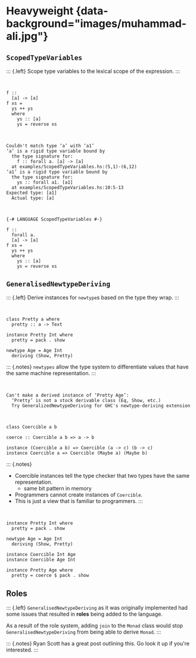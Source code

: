 # Heavyweight {data-background="images/muhammad-ali.jpg"}

## `ScopedTypeVariables`

::: {.left}
Scope type variables to the lexical scope of the expression.
:::

##

<pre class="haskell"><code data-trim data-noescape>
f ::
  [a] -> [a]
<span class="fragment fade-out fade-semi-out" data-fragment-index="1">f xs =
  ys ++ ys
  where</span>
    ys :: [a]
    <span class="fragment fade-out fade-semi-out" data-fragment-index="1">ys = reverse xs</span>
</code></pre>

##

<pre><code class="nohighlight" data-trim data-noescape>
<span class="fragment fade-in-then-semi-out" data-fragment-index="1">Couldn't match type ‘a’ with ‘a1’
‘a’ is a rigid type variable bound by
  the type signature for:</span>
    <span class="fragment" data-fragment-index="1">f :: forall a. [a] -> [a]</span>
  <span class="fragment fade-in-then-semi-out" data-fragment-index="1">at examples/ScopedTypeVariables.hs:(5,1)-(6,12)
‘a1’ is a rigid type variable bound by
  the type signature for:</span>
    <span class="fragment" data-fragment-index="1">ys :: forall a1. [a1]</span>
  <span class="fragment fade-in-then-semi-out" data-fragment-index="1">at examples/ScopedTypeVariables.hs:10:5-13
Expected type: [a1]
  Actual type: [a]</span><span class="fragment" data-fragment-index="2"></span>
</code></pre>

##

<pre class="haskell"><code data-trim data-noescape>
<span class="fragment">{-# LANGUAGE ScopedTypeVariables #-}</span>

f ::
  <span class="fragment">forall a.</span>
  [a] -> [a]
f xs =
  ys ++ ys
  where
    ys :: [a]
    ys = reverse xs
</code></pre>

## `GeneralisedNewtypeDeriving`

::: {.left}
Derive instances for `newtype`s based on the type they wrap.
:::

##

<pre><code class="haskell" data-trim data-noescape>
class Pretty a where
  pretty :: a -> Text

<span class="fragment">instance Pretty Int where
  pretty = pack . show</span>

<span class="fragment">newtype Age = Age Int
  deriving (Show, Pretty)</span>
</code></pre>

::: {.notes}
`newtypes` allow the type system to differentiate values that have the same machine representation.
:::

##

<pre><code class="nohighlight" data-trim data-noescape>
Can't make a derived instance of ‘Pretty Age’:
  ‘Pretty’ is not a stock derivable class (Eq, Show, etc.)
  Try GeneralizedNewtypeDeriving for GHC's newtype-deriving extension
</code></pre>

##

<pre><code class="haskell" data-trim data-noescape>
class Coercible a b

<span class="fragment">coerce :: Coercible a b => a -> b</span>

<span class="fragment">instance (Coercible a b) => Coercible (a -> c) (b -> c)
instance Coercible a => Coercible (Maybe a) (Maybe b)</span>
</code></pre>

::: {.notes}
- Coercible instances tell the type checker that two types have the same representation.
   + same bit pattern in memory
- Programmers cannot create instances of `Coercible`.
- This is just a view that is familiar to programmers.
:::

##

<pre><code class="haskell" data-trim data-noescape>
instance Pretty Int where
  pretty = pack . show

newtype Age = Age Int
  deriving (Show, Pretty)
  
<span class="fragment">instance Coercible Int Age
instance Coercible Age Int</span>

<span class="fragment">instance Pretty Age where
  pretty = coerce $ pack . show
</code></pre>

## Roles

::: {.left}
<span class="fragment">`GeneralisedNewtypeDeriving` as it was originally implemented had some issues that resulted in **roles** being added to the language.</span>

<span class="fragment">As a result of the role system, adding `join` to the `Monad` class would stop `GeneralisedNewtypeDeriving` from being able to derive `Monad`.
:::

::: {.notes}
Ryan Scott has a great post outlining this. Go look it up if you're interested.
:::

<!-- ## -->

<!-- :::{.left} -->
<!-- Roles determine which notion of equality is used to check if types are equal. -->

<!-- <span class="fragment">Parameters to type level functions are given roles depending on how they are used</span> -->

<!-- - nominal --- `a ~ b` -->
<!-- - representational --- `Coercible a b` -->
<!-- - phantom -->
<!-- ::: -->

<!-- ::: {.notes} -->
<!--  - Before roles, newtypes could cause seg faults in some special circumstances. -->
<!--     + Mixing nominal and representational equality to convince GHC that two types had representational equality when they didn't. -->
<!--  - Example before, we talked about the type system differentiating between things with the same representation. -->
<!--  - Hinting at different notions of equality. -->
<!-- ::: -->

<!-- ::: {.notes} -->
<!-- By "type level functions" I mean things that act like functions: data types, classes, synonyms, type families etc. -->
<!-- ::: -->

<!-- ## Nominal equality -->

<!-- ::: {.left} -->
<!-- Two types are nominally equal if they are the same type. -->

<!-- <span class="fragment">The `~` type operator denotes nominal equality.</span> -->
<!-- ::: -->

<!-- <pre><code class="haskell" data-trim data-noescape> -->
<!-- <span class="fragment">Int ~ Int</span> -->
<!-- <span class="fragment">Maybe Text ~ Maybe Text</span> -->
<!-- <span class="fragment">forall a. [a] ~ [a]</span> -->
<!-- </code></pre> -->

<!-- ::: {.notes} -->
<!-- - Mostly what we think of when we think about equality of types in Haskell. -->
<!-- - Used by `~` constraint. -->
<!-- ::: -->

<!-- ## -->

<!-- :::{.left} -->
<!-- A parameter is given the nominal role if its name is relevant to determining a type's representation. -->
<!-- ::: -->

<!-- <pre><code class="haskell" data-trim data-noescape> -->
<!-- <span class="fragment">newtype Age = Age Int</span> -->

<!-- <span class="fragment">type family Fam a where -->
<!--   Fam Int = Bool -->
<!--   Fam Age = String</span> -->

<!-- <span class="fragment">data Foo a where -->
<!--   Bar :: Foo Int -->
<!--   Baz :: Foo Age</span> -->
<!-- </code></pre> -->

<!-- ## Representational equality -->

<!-- ::: {.left} -->
<!-- Two types that have the same machine representation are equal. -->

<!-- <span class="fragment">`Coercible` constraint in GHC denotes representational equality.</span> -->
<!-- ::: -->

<!-- <pre><code class="haskell" data-trim data-noescape> -->
<!-- <span class="fragment">newtype Age = Age Int</span> -->

<!-- <span class="fragment">Coercible Age Int -->
<!-- Coercible Int Age</span> -->
<!-- </code></pre> -->

<!-- ## -->

<!-- A parameter is given the representational role if only its representation is relevant to determining a type's representation. -->

<!-- <pre class="fragment"><code class="haskell" data-trim data-noescape> -->
<!-- data Maybe a = -->
<!--   Just a -->
<!--   | Nothing -->
  
<!-- <span class="fragment">(->) a b</span> -->
<!-- </code></pre> -->

<!-- ## Phantom equality -->

<!-- ::: {.left} -->
<!-- Phantom types have no bearing on a type's representation, so any two types are phantom equal. -->
<!-- ::: -->

<!-- <pre class="fragment"><code class="haskell" data-trim data-noescape> -->
<!-- data Foo a = Foo -->

<!-- <span class="fragment">Coercible (Foo a) (Foo b)</span> -->
<!-- </code></pre> -->

<!-- ::: {.notes} -->
<!-- - Phantom equality is a convenience for talking about representational equality. -->
<!-- - This isn't necessary for type soundness. -->
<!-- ::: -->

<!-- ## The roles that bind us -->

<!-- ## -->

<!-- <pre><code class="haskell" data-trim data-noescape> -->
<!-- <span class="fragment fade-in-then-semi-out" data-fragment-index="1">newtype IdentityT m a = IdentityT (m a) -->
<!--   deriving (Functor, Applicative, </span><span class="fragment" data-fragment-index="1">Monad</span><span class="fragment fade-in-then-semi-out" data-fragment-index="1">)</span><span class="fragment" data-fragment-index="2"></span> -->
<!-- </code></pre> -->

<!-- ## -->

<!-- <pre><code class="haskell" data-trim data-noescape> -->
<!-- <span class="fragment fade-in-then-semi-out" data-fragment-index="1">class Applicative m => MonadJoin m where -->
<!--   join :: m (m a) -> m a</span> -->

<!-- <span class="fragment fade-in-then-semi-out" data-fragment-index="2">newtype IdentityT m a = IdentityT (m a) -->
<!--   deriving (Functor, Applicative, </span><span class="fragment" data-fragment-index="2">MonadJoin</span><span class="fragment fade-in-then-semi-out" data-fragment-index="2">)</span><span class="fragment" data-fragment-index="3"></span> -->
<!-- </code></pre> -->

<!-- ## -->

<!-- ### TODO: highlighting -->

<!-- <pre class="no-highlight"><code data-trim data-noescape> -->
<!--     • Couldn't match representation of type ‘m (IdentityT m a)’ -->
<!--                                with that of ‘m (m a)’ -->
<!--         arising from the coercion of the method ‘join’ -->
<!--           from type ‘forall a. m (m a) -> m a’ -->
<!--             to type ‘forall a. IdentityT m (IdentityT m a) ->  -->
<!-- IdentityT m a’ -->
<!--       NB: We cannot know what roles the parameters to ‘m’ have; -->
<!--         we must assume that the role is nominal -->
<!--     • When deriving the instance for (MonadJoin (IdentityT m)) -->
<!--    | -->
<!-- 43 |   deriving (Functor, Applicative, MonadJoin) -->
<!--    |                                   ^^^^^^^^^ -->
<!-- </code></pre> -->

<!-- ## -->

<!-- <pre><code class="haskell" data-trim data-noescape> -->
<!-- <span class="fragment fade-in-then-semi-out" data-fragment-index="1">instance MonadJoin m => MonadJoin (IdentityT m) where -->
<!--   join :: IdentityT m (IdentityT m a) -> IdentityT m a -->
<!--   join = </span><span class="fragment" data-fragment-index="1">coerce</span> <span class="fragment fade-in-then-semi-out" data-fragment-index="1">(join :: m (m a) -> m a)</span><span class="fragment" data-fragment-index="2"></span> -->
  
<!-- <span class="fragment fade-in-then-semi-out" data-fragment-index="3">coerce :: -->
<!--   Coercible (m (m a) -> m a) (IdentityT m (IdentityT m a) -> IdentityT m a) -->
<!--   => (m (m a) -> m a) -->
<!--   -> (IdentityT m (IdentityT m a) -> IdentityT m a)</span> -->

<!-- <span class="fragment fade-in-then-semi-out" data-fragment-index="4">Coercible (m (m a)) (IdentityT m (IdentityT m a))</span> -->

<!-- <span class="fragment fade-out no-layout" data-fragment-index="6"><span class="fragment no-layout" data-fragment-index="5">Coercible (m (m a)) (m (IdentityT m a))</span></span><span class="fragment no-layout strikethrough" data-fragment-index="6">Coercible (m (m a)) (m (IdentityT m a))</span> -->
<!-- </code></pre> -->

<!-- ::: {.notes} -->
<!-- `m` is unconstrained and could be a type family or something such that its parameters must be -->
<!-- nominally equal for equality to hold. -->

<!-- SIDE NOTE: quantified constraints allow us to constrain instances such that `m` has to have representational -->
<!-- type parameters. -->
<!-- ::: -->

